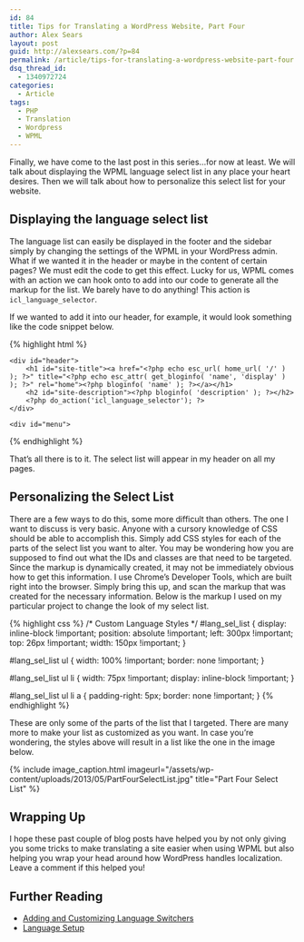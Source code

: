 ```yaml
---
id: 84
title: Tips for Translating a WordPress Website, Part Four
author: Alex Sears
layout: post
guid: http://alexsears.com/?p=84
permalink: /article/tips-for-translating-a-wordpress-website-part-four
dsq_thread_id:
  - 1340972724
categories:
  - Article
tags:
  - PHP
  - Translation
  - Wordpress
  - WPML
---
```

Finally, we have come to the last post in this series&#8230;for now at least. We will talk about displaying the WPML language select list in any place your heart desires. Then we will talk about how to personalize this select list for your website.

<!--more-->

## Displaying the language select list

The language list can easily be displayed in the footer and the sidebar simply by changing the settings of the WPML in your WordPress admin. What if we wanted it in the header or maybe in the content of certain pages? We must edit the code to get this effect. Lucky for us, WPML comes with an action we can hook onto to add into our code to generate all the markup for the list. We barely have to do anything! This action is `icl_language_selector`.

If we wanted to add it into our header, for example, it would look something like the code snippet below.

{% highlight html %}
<div id="container">

    <div id="header">
        <h1 id="site-title"><a href="<?php echo esc_url( home_url( '/' ) ); ?>" title="<?php echo esc_attr( get_bloginfo( 'name', 'display' ) ); ?>" rel="home"><?php bloginfo( 'name' ); ?></a></h1>
        <h2 id="site-description"><?php bloginfo( 'description' ); ?></h2>
        <?php do_action('icl_language_selector'); ?>
    </div>

    <div id="menu">
{% endhighlight %}

That&#8217;s all there is to it. The select list will appear in my header on all my pages.

## Personalizing the Select List

There are a few ways to do this, some more difficult than others. The one I want to discuss is very basic. Anyone with a cursory knowledge of CSS should be able to accomplish this. Simply add CSS styles for each of the parts of the select list you want to alter. You may be wondering how you are supposed to find out what the IDs and classes are that need to be targeted. Since the markup is dynamically created, it may not be immediately obvious how to get this information. I use Chrome&#8217;s Developer Tools, which are built right into the browser. Simply bring this up, and scan the markup that was created for the necessary information. Below is the markup I used on my particular project to change the look of my select list.

{% highlight css %}
/* Custom Language Styles */
#lang_sel_list {
	display: inline-block !important;
	position: absolute !important;
	left: 300px !important;
	top: 26px !important;
	width: 150px !important;
}

#lang_sel_list ul {
	width: 100% !important;
	border: none !important;
}

#lang_sel_list ul li {
	width: 75px !important;
	display: inline-block !important;
}

#lang_sel_list ul li a {
	padding-right: 5px;
	border: none !important;
}
{% endhighlight %}

These are only some of the parts of the list that I targeted. There are many more to make your list as customized as you want. In case you&#8217;re wondering, the styles above will result in a list like the one in the image below.

{% include image_caption.html imageurl="/assets/wp-content/uploads/2013/05/PartFourSelectList.jpg" title="Part Four Select List" %}

## Wrapping Up

I hope these past couple of blog posts have helped you by not only giving you some tricks to make translating a site easier when using WPML but also helping you wrap your head around how WordPress handles localization. Leave a comment if this helped you!

## Further Reading

  * [Adding and Customizing Language Switchers][1]
  * [Language Setup][2]

 [1]: http://wpml.org/tutorials/adding-and-customizing-language-switchers/
 [2]: http://wpml.org/documentation/getting-started-guide/language-setup/